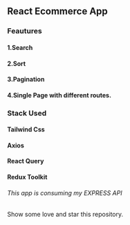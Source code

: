 ## React Ecommerce App

### Feautures

#### 1.Search

 #### 2.Sort

 #### 3.Pagination

 #### 4.Single Page with different routes.

### Stack Used

#### Tailwind Css

#### Axios

#### React Query

#### Redux Toolkit


###### This app is consuming my EXPRESS API 


Show some love and star this repository.

